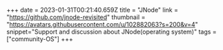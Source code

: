 +++
date = 2023-01-31T00:21:40.659Z
title = "JNode"
link = "https://github.com/jnode-revisited"
thumbnail = "https://avatars.githubusercontent.com/u/102882063?s=200&v=4"
snippet="Support and discussion about JNode(operating system)"
tags = ["community-OS"]
+++
